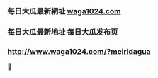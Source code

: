### 每日大瓜最新網址 [waga1024.com](http://www.waga1024.com/?meiridagua) 
### 每日大瓜最新地址 每日大瓜发布页
### http://www.waga1024.com/?meiridagua
👯

